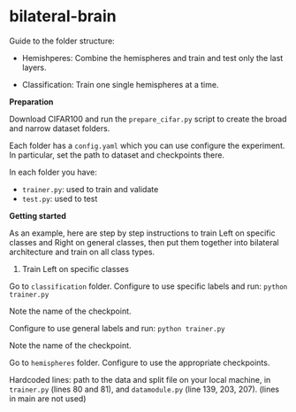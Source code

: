 # bilateral-brain

Guide to the folder structure:

- Hemishperes:
Combine the hemispheres and train and test only the last layers.

- Classification:
Train one single hemispheres at a time.


**Preparation**

Download CIFAR100 and run the `prepare_cifar.py` script to create the broad and narrow dataset folders.

Each folder has a `config.yaml` which you can use configure the experiment.
In particular, set the path to dataset and checkpoints there.

In each folder you have:

- `trainer.py`: used to train and validate
- `test.py`: used to test

**Getting started**

As an example, here are step by step instructions to train Left on specific classes and Right on general classes, then put them together into bilateral architecture and train on all class types.

1. Train Left on specific classes

Go to `classification` folder.
Configure to use specific labels and run:
``python trainer.py``

Note the name of the checkpoint.


Configure to use general labels and run:
``python trainer.py``

Note the name of the checkpoint.


Go to `hemispheres` folder.
Configure to use the appropriate checkpoints.



Hardcoded lines:
path to the data and split file on your local machine, in `trainer.py` (lines 80 and 81), and `datamodule.py` (line 139, 203, 207).  (lines in main are not used)
